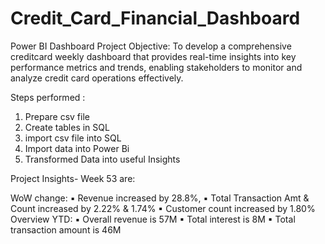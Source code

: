  # Credit_Card_Financial_Dashboard
Power BI Dashboard
Project Objective: To develop a comprehensive creditcard weekly dashboard that provides real-time insights into key performance metrics and trends, enabling stakeholders to monitor and analyze credit card operations effectively.

Steps performed : 
1. Prepare csv file
2. Create tables in SQL
3. import csv file into SQL
4. Import data into Power Bi
5. Transformed Data into useful Insights

Project Insights- Week 53 are:

 WoW change:
 ▪ Revenue increased by 28.8%,
 ▪ Total Transaction Amt & Count increased by 2.22% & 1.74%
 ▪ Customer count increased by 1.80%
  Overview YTD:
 ▪ Overall revenue is 57M
 ▪ Total interest is 8M
 ▪ Total transaction amount is 46M
 
   
   
